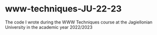 # www-techniques-JU-22-23
The code I wrote during the WWW Techniques course at the Jagiellonian University in the academic year 2022/2023
